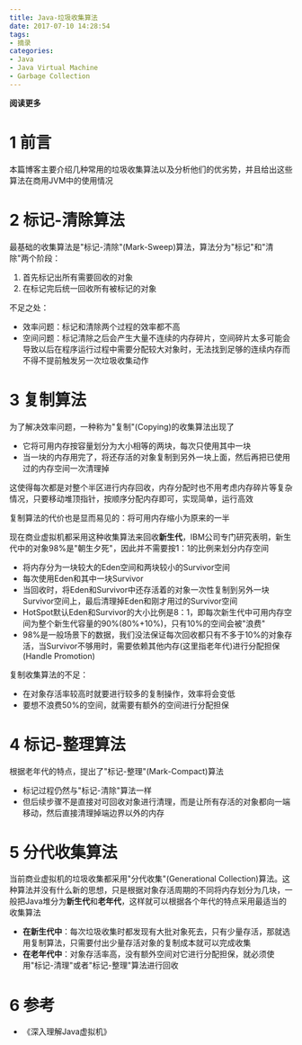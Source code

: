```yaml
---
title: Java-垃圾收集算法
date: 2017-07-10 14:28:54
tags: 
- 摘录
categories: 
- Java
- Java Virtual Machine
- Garbage Collection
---
```


**阅读更多**

<!--more-->

# 1 前言

本篇博客主要介绍几种常用的垃圾收集算法以及分析他们的优劣势，并且给出这些算法在商用JVM中的使用情况

# 2 标记-清除算法

最基础的收集算法是"标记-清除"(Mark-Sweep)算法，算法分为"标记"和"清除"两个阶段：

1. 首先标记出所有需要回收的对象
1. 在标记完后统一回收所有被标记的对象

不足之处：

* 效率问题：标记和清除两个过程的效率都不高
* 空间问题：标记清除之后会产生大量不连续的内存碎片，空间碎片太多可能会导致以后在程序运行过程中需要分配较大对象时，无法找到足够的连续内存而不得不提前触发另一次垃圾收集动作

# 3 复制算法

为了解决效率问题，一种称为"复制"(Copying)的收集算法出现了

* 它将可用内存按容量划分为大小相等的两块，每次只使用其中一块
* 当一块的内存用完了，将还存活的对象复制到另外一块上面，然后再把已使用过的内存空间一次清理掉

这使得每次都是对整个半区进行内存回收，内存分配时也不用考虑内存碎片等复杂情况，只要移动堆顶指针，按顺序分配内存即可，实现简单，运行高效

复制算法的代价也是显而易见的：将可用内存缩小为原来的一半

现在商业虚拟机都采用这种收集算法来回收**新生代**，IBM公司专门研究表明，新生代中的对象98%是"朝生夕死"，因此并不需要按1：1的比例来划分内存空间

* 将内存分为一块较大的Eden空间和两块较小的Survivor空间
* 每次使用Eden和其中一块Survivor
* 当回收时，将Eden和Survivor中还存活着的对象一次性复制到另外一块Survivor空间上，最后清理掉Eden和刚才用过的Survivor空间
* HotSpot默认Eden和Survivor的大小比例是8：1，即每次新生代中可用内存空间为整个新生代容量的90%(80%+10%)，只有10%的空间会被"浪费"
* 98%是一般场景下的数据，我们没法保证每次回收都只有不多于10%的对象存活，当Survivor不够用时，需要依赖其他内存(这里指老年代)进行分配担保(Handle Promotion)

复制收集算法的不足：

* 在对象存活率较高时就要进行较多的复制操作，效率将会变低
* 要想不浪费50%的空间，就需要有额外的空间进行分配担保

# 4 标记-整理算法

根据老年代的特点，提出了"标记-整理"(Mark-Compact)算法

* 标记过程仍然与"标记-清除"算法一样
* 但后续步骤不是直接对可回收对象进行清理，而是让所有存活的对象都向一端移动，然后直接清理掉端边界以外的内存

# 5 分代收集算法

当前商业虚拟机的垃圾收集都采用"分代收集"(Generational Collection)算法。这种算法并没有什么新的思想，只是根据对象存活周期的不同将内存划分为几块，一般把Java堆分为**新生代**和**老年代**，这样就可以根据各个年代的特点采用最适当的收集算法

* **在新生代中**：每次垃圾收集时都发现有大批对象死去，只有少量存活，那就选用复制算法，只需要付出少量存活对象的复制成本就可以完成收集
* **在老年代中**：对象存活率高，没有额外空间对它进行分配担保，就必须使用"标记-清理"或者"标记-整理"算法进行回收

# 6 参考

* 《深入理解Java虚拟机》
